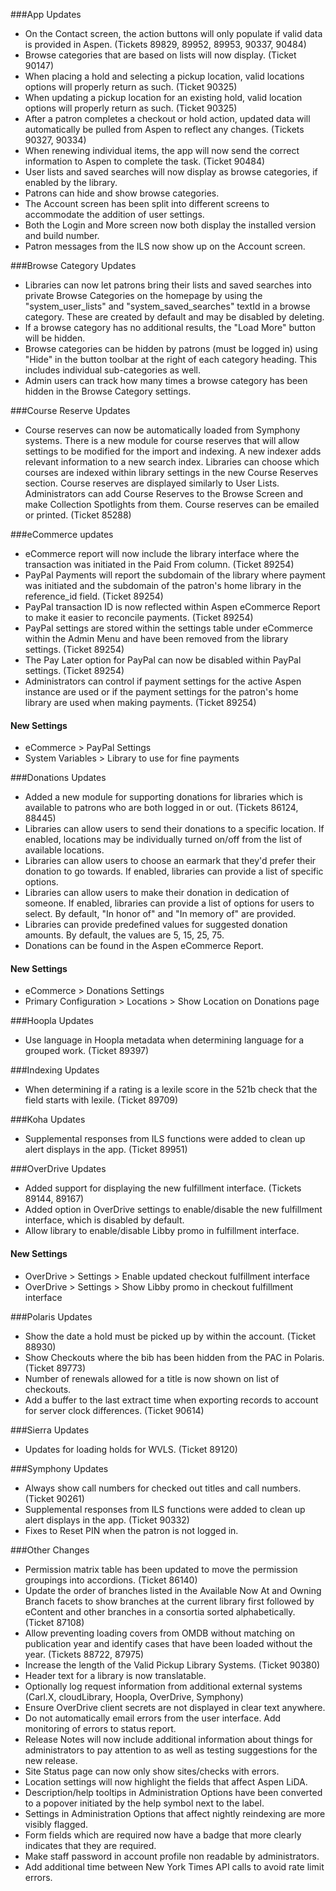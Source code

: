 ###App Updates
- On the Contact screen, the action buttons will only populate if valid data is provided in Aspen. (Tickets 89829, 89952, 89953, 90337, 90484)
- Browse categories that are based on lists will now display. (Ticket 90147)
- When placing a hold and selecting a pickup location, valid locations options will properly return as such. (Ticket 90325)
- When updating a pickup location for an existing hold, valid location options will properly return as such. (Ticket 90325)
- After a patron completes a checkout or hold action, updated data will automatically be pulled from Aspen to reflect any changes. (Tickets 90327, 90334)
- When renewing individual items, the app will now send the correct information to Aspen to complete the task. (Ticket 90484)
- User lists and saved searches will now display as browse categories, if enabled by the library.
- Patrons can hide and show browse categories.
- The Account screen has been split into different screens to accommodate the addition of user settings.
- Both the Login and More screen now both display the installed version and build number.
- Patron messages from the ILS now show up on the Account screen.

###Browse Category Updates
- Libraries can now let patrons bring their lists and saved searches into private Browse Categories on the homepage by using the "system_user_lists" and "system_saved_searches" textId in a browse category. These are created by default and may be disabled by deleting.
- If a browse category has no additional results, the "Load More" button will be hidden.
- Browse categories can be hidden by patrons (must be logged in) using "Hide" in the button toolbar at the right of each category heading. This includes individual sub-categories as well.
- Admin users can track how many times a browse category has been hidden in the Browse Category settings.

###Course Reserve Updates
- Course reserves can now be automatically loaded from Symphony systems.  There is a new module for course reserves that will allow settings to be modified for the import and indexing. 
A new indexer adds relevant information to a new search index. Libraries can choose which courses are indexed within library settings in the new Course Reserves section. 
Course reserves are displayed similarly to User Lists.  Administrators can add Course Reserves to the Browse Screen and make Collection Spotlights from them. 
Course reserves can be emailed or printed. (Ticket 85288)

###eCommerce updates
- eCommerce report will now include the library interface where the transaction was initiated in the Paid From column. (Ticket 89254)
- PayPal Payments will report the subdomain of the library where payment was initiated and the subdomain of the patron's home library in the reference_id field. (Ticket 89254)  
- PayPal transaction ID is now reflected within Aspen eCommerce Report to make it easier to reconcile payments. (Ticket 89254)
- PayPal settings are stored within the settings table under eCommerce within the Admin Menu and have been removed from the library settings. (Ticket 89254)
- The Pay Later option for PayPal can now be disabled within PayPal settings. (Ticket 89254)
- Administrators can control if payment settings for the active Aspen instance are used or if the payment settings for the patron's home library are used when making payments. (Ticket 89254)
#### New Settings
  - eCommerce > PayPal Settings
  - System Variables > Library to use for fine payments

###Donations Updates
- Added a new module for supporting donations for libraries which is available to patrons who are both logged in or out. (Tickets 86124, 88445)
- Libraries can allow users to send their donations to a specific location. If enabled, locations may be individually turned on/off from the list of available locations.
- Libraries can allow users to choose an earmark that they'd prefer their donation to go towards. If enabled, libraries can provide a list of specific options.
- Libraries can allow users to make their donation in dedication of someone. If enabled, libraries can provide a list of options for users to select. By default, "In honor of" and "In memory of" are provided.
- Libraries can provide predefined values for suggested donation amounts. By default, the values are 5, 15, 25, 75.
- Donations can be found in the Aspen eCommerce Report.
#### New Settings
- eCommerce > Donations Settings
- Primary Configuration > Locations > Show Location on Donations page

###Hoopla Updates 
- Use language in Hoopla metadata when determining language for a grouped work. (Ticket 89397)

###Indexing Updates
- When determining if a rating is a lexile score in the 521b check that the field starts with lexile. (Ticket 89709)

###Koha Updates
- Supplemental responses from ILS functions were added to clean up alert displays in the app. (Ticket 89951)

###OverDrive Updates
- Added support for displaying the new fulfillment interface. (Tickets 89144, 89167)
- Added option in OverDrive settings to enable/disable the new fulfillment interface, which is disabled by default.
- Allow library to enable/disable Libby promo in fulfillment interface.
#### New Settings
- OverDrive > Settings > Enable updated checkout fulfillment interface
- OverDrive > Settings > Show Libby promo in checkout fulfillment interface

###Polaris Updates
- Show the date a hold must be picked up by within the account. (Ticket 88930)
- Show Checkouts where the bib has been hidden from the PAC in Polaris. (Ticket 89773)
- Number of renewals allowed for a title is now shown on list of checkouts. 
- Add a buffer to the last extract time when exporting records to account for server clock differences. (Ticket 90614)

###Sierra Updates
- Updates for loading holds for WVLS. (Ticket 89120)

###Symphony Updates
- Always show call numbers for checked out titles and call numbers. (Ticket 90261)  
- Supplemental responses from ILS functions were added to clean up alert displays in the app. (Ticket 90332)
- Fixes to Reset PIN when the patron is not logged in. 

###Other Changes
- Permission matrix table has been updated to move the permission groupings into accordions. (Ticket 86140)
- Update the order of branches listed in the Available Now At and Owning Branch facets to show branches at the current library first followed by eContent and other branches in a consortia sorted alphabetically. (Ticket 87108)
- Allow preventing loading covers from OMDB without matching on publication year and identify cases that have been loaded without the year. (Tickets 88722, 87975)
- Increase the length of the Valid Pickup Library Systems. (Ticket 90380)
- Header text for a library is now translatable.
- Optionally log request information from additional external systems (Carl.X, cloudLibrary, Hoopla, OverDrive, Symphony)
- Ensure OverDrive client secrets are not displayed in clear text anywhere. 
- Do not automatically email errors from the user interface. Add monitoring of errors to status report. 
- Release Notes will now include additional information about things for administrators to pay attention to as well as testing suggestions for the new release.
- Site Status page can now only show sites/checks with errors. 
- Location settings will now highlight the fields that affect Aspen LiDA.
- Description/help tooltips in Administration Options have been converted to a popover initiated by the help symbol next to the label.
- Settings in Administration Options that affect nightly reindexing are more visibly flagged.
- Form fields which are required now have a badge that more clearly indicates that they are required.
- Make staff password in account profile non readable by administrators.
- Add additional time between New York Times API calls to avoid rate limit errors. 